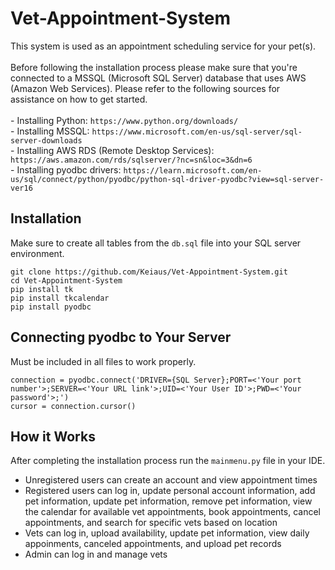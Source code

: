 # Vet-Appointment-System
This system is used as an appointment scheduling service for your pet(s).<br><br>
Before following the installation process please make sure that you're connected to a MSSQL (Microsoft SQL Server) database that uses AWS (Amazon Web Services). Please refer to the following sources for assistance on how to get started.<br><br> - Installing Python: `https://www.python.org/downloads/` <br> - Installing MSSQL: `https://www.microsoft.com/en-us/sql-server/sql-server-downloads` <br> - Installing AWS RDS (Remote Desktop Services): `https://aws.amazon.com/rds/sqlserver/?nc=sn&loc=3&dn=6` <br> - Installing pyodbc drivers: `https://learn.microsoft.com/en-us/sql/connect/python/pyodbc/python-sql-driver-pyodbc?view=sql-server-ver16`

Installation
---
Make sure to create all tables from the `db.sql` file into your SQL server environment.

```
git clone https://github.com/Keiaus/Vet-Appointment-System.git
cd Vet-Appointment-System
pip install tk
pip install tkcalendar
pip install pyodbc
```

Connecting pyodbc to Your Server
---
Must be included in all files to work properly.

```
connection = pyodbc.connect('DRIVER={SQL Server};PORT=<'Your port number'>;SERVER=<'Your URL link'>;UID=<'Your User ID'>;PWD=<'Your password'>;')
cursor = connection.cursor()
```

How it Works
--- 
After completing the installation process run the `mainmenu.py` file in your IDE.

- Unregistered users can create an account and view appointment times 
- Registered users can log in, update personal account information, add pet information, update pet information, remove pet information, view the calendar for available vet appointments, book appointments, cancel appointments, and search for specific vets based on location
- Vets can log in, upload availability, update pet information, view daily appoinments, canceled appointments, and upload pet records
- Admin can log in and manage vets